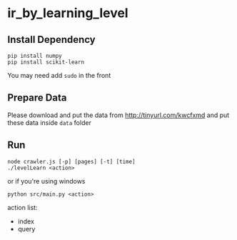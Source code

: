 ir\_by\_learning\_level
=======================

## Install Dependency

    pip install numpy
    pip install scikit-learn

You may need add `sudo` in the front

## Prepare Data

Please download and put the data from <http://tinyurl.com/kwcfxmd>
and put these data inside `data` folder

## Run

	node crawler.js [-p] [pages] [-t] [time]
    ./levelLearn <action>

or if you're using windows

    python src/main.py <action>

action list:

- index
- query
